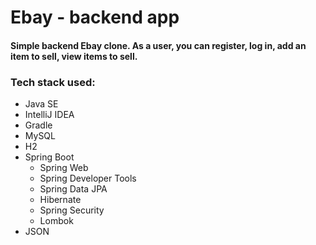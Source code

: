 # Ebay - backend app

#### Simple backend Ebay clone. As a user, you can register, log in, add an item to sell, view items to sell.


### Tech stack used: ###
- Java SE
- IntelliJ IDEA
- Gradle
- MySQL
- H2
- Spring Boot
   - Spring Web
   - Spring Developer Tools
   - Spring Data JPA
   - Hibernate
   - Spring Security
   - Lombok
- JSON
